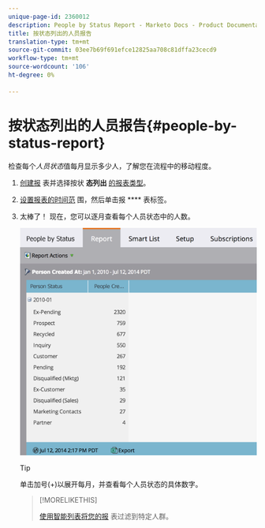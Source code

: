 ```yaml
---
unique-page-id: 2360012
description: People by Status Report - Marketo Docs - Product Documentation
title: 按状态列出的人员报告
translation-type: tm+mt
source-git-commit: 03ee7b69f691efce12825aa708c81dffa23cecd9
workflow-type: tm+mt
source-wordcount: '106'
ht-degree: 0%

---
```



# 按状态列出的人员报告{#people-by-status-report}

检查每个&#x200B;_人员状态_&#x200B;值每月显示多少人，了解您在流程中的移动程度。

1. [创建报](/help/marketo/product-docs/reporting/basic-reporting/creating-reports/create-a-report-in-a-program.md) 表并选择按状 **态列出** [的报表类型](/help/marketo/product-docs/reporting/basic-reporting/report-types/report-type-overview.md)。

1. [设置报表的时间范](/help/marketo/product-docs/reporting/basic-reporting/editing-reports/change-a-report-time-frame.md) 围，然后单击报 **** 表标签。

1. 太棒了！ 现在，您可以逐月查看每个人员状态中的人数。

   ![](assets/image2017-3-27-11-3a17-3a4.png)

   >[!TIP]
   >
   >单击加号(+)以展开每月，并查看每个人员状态的具体数字。

   >[!MORELIKETHIS]
   >
   >[使用智能列表将您的报](/help/marketo/product-docs/reporting/basic-reporting/editing-reports/filter-people-in-a-report-with-a-smart-list.md) 表过滤到特定人群。
